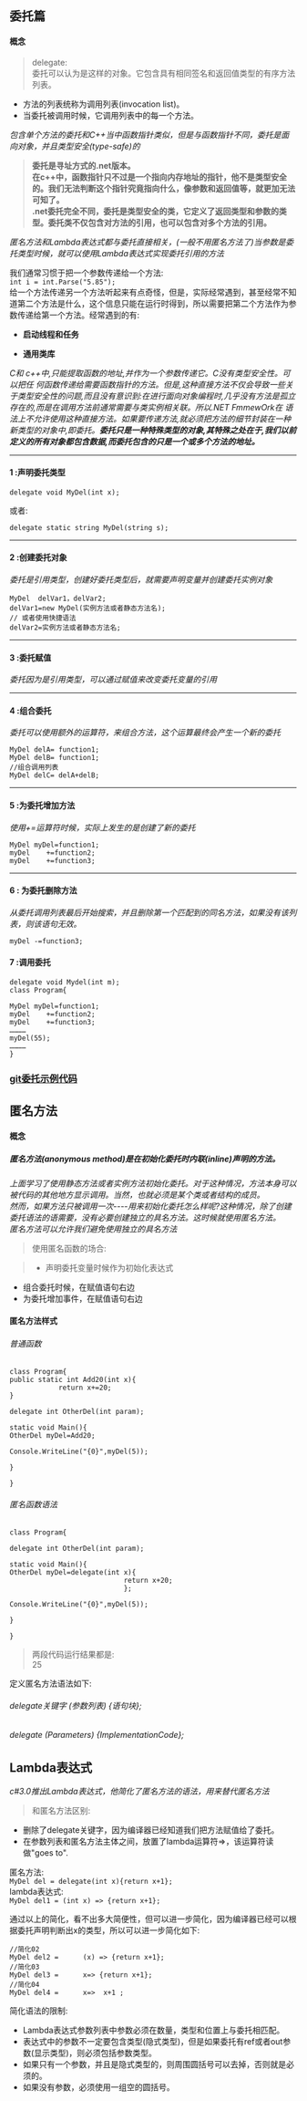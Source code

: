 ## 委托篇

#### 概念

> delegate:    
委托可以认为是这样的对象。它包含具有相同签名和返回值类型的有序方法列表。    
- 方法的列表统称为调用列表(invocation list)。
- 当委托被调用时候，它调用列表中的每一个方法。

*包含单个方法的委托和C++当中函数指针类似，但是与函数指针不同，委托是面向对象，并且类型安全(type-safe)的*

> **委托是寻址方式的.net版本。    
在c++中，函数指针只不过是一个指向内存地址的指针，他不是类型安全的。我们无法判断这个指针究竟指向什么，像参数和返回值等，就更加无法可知了。    
.net委托完全不同，委托是类型安全的类，它定义了返回类型和参数的类型。委托类不仅包含对方法的引用，也可以包含对多个方法的引用。**

*匿名方法和Lambda表达式都与委托直接相关，(一般不用匿名方法了)当参数是委托类型时候，就可以使用Lambda表达式实现委托引用的方法*
    
    
我们通常习惯于把一个参数传递给一个方法:    
 `` int i = int.Parse("5.85"); ``     
给一个方法传递另一个方法听起来有点奇怪，但是，实际经常遇到，甚至经常不知道第二个方法是什么，这个信息只能在运行时得到，所以需要把第二个方法作为参数传递给第一个方法。经常遇到的有:    
    
- **启动线程和任务**    

- **通用类库**    

*C和 c++中,只能提取函数的地址,并作为一个参数传递它。C没有类型安全性。可以把任
何函数传递给需要函数指针的方法。但是,这种直接方法不仅会导致一些关于类型安全性的问题,而且没有意识到:在进行面向对象编程时,几乎没有方法是孤立存在的,而是在调用方法前通常需要与类实例相关联。所以.NET FmmewOrk在 语法上不允许使用这种直接方法。如果要传递方法,就必须把方法的细节封装在一种新类型的对象中,即委托。**委托只是一种特殊类型的对象,其特殊之处在于,我们以前定义的所有对象都包含数据,而委托包含的只是一个或多个方法的地址。***

***
#### 1 :声明委托类型

 `` delegate void MyDel(int x); `` 

或者:

 `` delegate static string MyDel(string s); `` 

***

#### 2 :创建委托对象
*委托是引用类型，创建好委托类型后，就需要声明变量并创建委托实例对象*

```
MyDel  delVar1，delVar2;
delVar1=new MyDel(实例方法或者静态方法名);
// 或者使用快捷语法
delVar2=实例方法或者静态方法名;
```
***
#### 3 :委托赋值
*委托因为是引用类型，可以通过赋值来改变委托变量的引用*
***
#### 4 :组合委托
*委托可以使用额外的运算符，来组合方法，这个运算最终会产生一个新的委托*

```
MyDel delA= function1;
MyDel delB= function1;
//组合调用列表
MyDel delC= delA+delB;
```
***
#### 5 :为委托增加方法
*使用+=运算符时候，实际上发生的是创建了新的委托*

```
MyDel myDel=function1;
myDel    +=function2;
myDel    +=function3;

```

***
#### 6 : 为委托删除方法
*从委托调用列表最后开始搜索，并且删除第一个匹配到的同名方法，如果没有该列表，则该语句无效。*
```
myDel -=function3;
```

#### 7 :调用委托
```
delegate void Mydel(int m);
class Program{

MyDel myDel=function1;
myDel    +=function2;
myDel    +=function3;
…………
myDel(55);
…………
}
```
### [git委托示例代码](https://github.com/xruanjian/csharp/blob/master/Delegate/%E5%A7%94%E6%89%9801.cs)



 

## 匿名方法
#### 概念
##### 匿名方法(anonymous method)是在初始化委托时内联(inline)声明的方法。

*上面学习了使用静态方法或者实例方法初始化委托。对于这种情况，方法本身可以被代码的其他地方显示调用。当然，也就必须是某个类或者结构的成员。    
然而，如果方法只被调用一次----用来初始化委托怎么样呢?这种情况，除了创建委托语法的语需要，没有必要创建独立的具名方法。这时候就使用匿名方法。    
匿名方法可以允许我们避免使用独立的具名方法*

> 使用匿名函数的场合:    

> - 声明委托变量时候作为初始化表达式    
- 组合委托时候，在赋值语句右边    
- 为委托增加事件，在赋值语句右边

#### 匿名方法样式

###### 普通函数
```
class Program{
public static int Add20(int x){
			return x+=20;
}

delegate int OtherDel(int param);

static void Main(){
OtherDel myDel=Add20;

Console.WriteLine("{0}",myDel(5));

}

}

```
###### 匿名函数语法

```
class Program{

delegate int OtherDel(int param);

static void Main(){
OtherDel myDel=delegate(int x){
							return x+20;
							};

Console.WriteLine("{0}",myDel(5));

}

}
```

> 两段代码运行结果都是:    
25

定义匿名方法语法如下:

###### delegate关键字 (参数列表) {语句块};

###### delegate (*Parameters*) {*ImplementationCode*};


## Lambda表达式

*c#3.0推出Lambda表达式，他简化了匿名方法的语法，用来替代匿名方法*
> 和匿名方法区别:    
- 删除了delegate关键字，因为编译器已经知道我们把方法赋值给了委托。    
- 在参数列表和匿名方法主体之间，放置了lambda运算符=>，该运算符读做"goes to".

匿名方法:    
 ``MyDel del = delegate(int x){return x+1};``    
lambda表达式:    
 `` MyDel del1 = (int x) => {return x+1}; `` 

通过以上的简化，看不出多大简便性，但可以进一步简化，因为编译器已经可以根据委托声明判断出x的类型，所以可以进一步简化如下:    

```
//简化02
MyDel del2 =      (x) => {return x+1};
//简化03
MyDel del3 =      x=> {return x+1};
//简化04
MyDel del4 =      x=>  x+1 ;
```

简化语法的限制:

- Lambda表达式参数列表中参数必须在数量，类型和位置上与委托相匹配。    
- 表达式中的参数不一定要包含类型(隐式类型)，但是如果委托有ref或者out参数(显示类型)，则必须包括参数类型。    
- 如果只有一个参数，并且是隐式类型的，则周围圆括号可以去掉，否则就是必须的。    
- 如果没有参数，必须使用一组空的圆括号。
